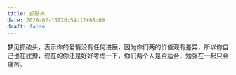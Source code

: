 ```yaml
---
title: 抓破头
date: 2020-02-15T20:54:12+08:00
draft: false
---
```


梦见抓破头，表示你的爱情没有任何进展，因为你们两的价值观有差异，所以你自己也在犹豫，现在的你还是好好考虑一下，你们两个人是否适合，勉强在一起只会痛苦。